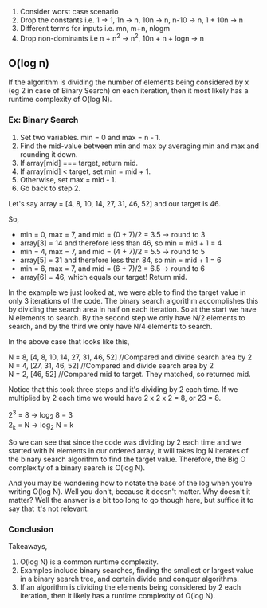 1. Consider worst case scenario
2. Drop the constants i.e. 1 -> 1, 1n -> n, 10n -> n, n-10 -> n, 1 + 10n -> n
3. Different terms for inputs i.e. mn, m+n, nlogm
4. Drop non-dominants i.e n + n<sup>2</sup> -> n<sup>2</sup>, 10n + n + logn -> n

## O(log n)
If the algorithm is dividing the number of elements being considered by x (eg 2 in case of Binary Search) on each iteration, 
then it most likely has a runtime complexity of O(log N).

### Ex: Binary Search
1. Set two variables. min = 0 and max = n - 1.
2. Find the mid-value between min and max by averaging min and max and rounding it down.
3. If array[mid] === target, return mid.
4. If array[mid] < target, set min = mid + 1.
5. Otherwise, set max = mid - 1.
6. Go back to step 2.

Let's say array = [4, 8, 10, 14, 27, 31, 46, 52] and our target is 46.

So,
- min = 0, max = 7, and mid = (0 + 7)/2 = 3.5 -> round to 3
- array[3] = 14 and therefore less than 46, so min = mid + 1 = 4
- min = 4, max = 7, and mid = (4 + 7)/2 = 5.5 -> round to 5
- array[5] = 31 and therefore less than 84, so min = mid + 1 = 6
- min = 6, max = 7, and mid = (6 + 7)/2 = 6.5 -> round to 6
- array[6] = 46, which equals our target! Return mid.

In the example we just looked at, we were able to find the target value in only 3 iterations of the code. 
The binary search algorithm accomplishes this by dividing the search area in half on each iteration. 
So at the start we have N elements to search. By the second step we only have N/2 elements to search, and by the third we 
only have N/4 elements to search.

In the above case that looks like this,

N = 8, [4, 8, 10, 14, 27, 31, 46, 52] //Compared and divide search area by 2<br>
N = 4, [27, 31, 46, 52] //Compared and divide search area by 2<br>
N = 2, [46, 52] //Compared mid to target. They matched, so returned mid.<br>

Notice that this took three steps and it's dividing by 2 each time. If we multiplied by 2 each time we would have 2 x 2 x 2 = 8, or 23 = 8.

2<sup>3</sup> = 8 -> log<sub>2</sub> 8 = 3<br>
2<sub>k</sub> = N -> log<sub>2</sub> N = k

So we can see that since the code was dividing by 2 each time and we started with N elements in our ordered array, 
it will takes log N iterates of the binary search algorithm to find the target value. Therefore, the Big O complexity of 
a binary search is O(log N).

And you may be wondering how to notate the base of the log when you're writing O(log N). Well you don't, because it 
doesn't matter. Why doesn't it matter? Well the answer is a bit too long to go though here, but suffice it to say that it's not relevant.

### Conclusion
Takeaways,

1. O(log N) is a common runtime complexity.
2. Examples include binary searches, finding the smallest or largest value in a binary search tree, and certain divide and conquer algorithms.
3. If an algorithm is dividing the elements being considered by 2 each iteration, then it likely has a runtime complexity of O(log N).